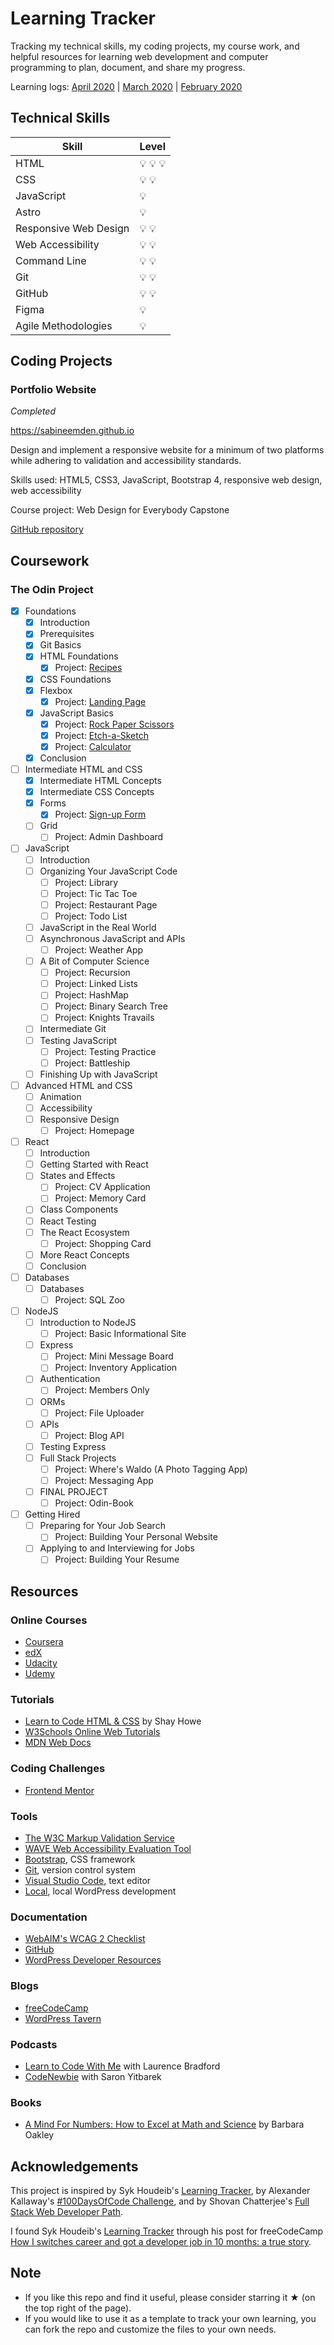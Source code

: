 # Learning Tracker

Tracking my technical skills, my coding projects, my course work, and helpful resources for learning web development and computer programming to plan, document, and share my progress.

Learning logs:
[April 2020](https://github.com/SabineEmden/learning-tracker/blob/master/learning-logs/2020April.md) |
[March 2020](https://github.com/SabineEmden/learning-tracker/blob/master/learning-logs/2020March.md) |
[February 2020](https://github.com/SabineEmden/learning-tracker/blob/master/learning-logs/2020February.md)

## Technical Skills

| Skill                 | Level                |
| --------------------- | -------------------- |
| HTML                  | :bulb: :bulb: :bulb: |
| CSS                   | :bulb: :bulb:        |
| JavaScript            | :bulb:               |
| Astro                 | :bulb:               |
| Responsive Web Design | :bulb: :bulb:        |
| Web Accessibility     | :bulb: :bulb:        |
| Command Line          | :bulb: :bulb:        |
| Git                   | :bulb: :bulb:        |
| GitHub                | :bulb: :bulb:        |
| Figma                 | :bulb:               |
| Agile Methodologies   | :bulb:               |

## Coding Projects

### Portfolio Website

_Completed_

https://sabineemden.github.io

Design and implement a responsive website for a minimum of two platforms while adhering to validation and accessibility standards.

Skills used: HTML5, CSS3, JavaScript, Bootstrap 4, responsive web design, web accessibility

Course project: Web Design for Everybody Capstone

[GitHub repository](https://github.com/SabineEmden/SabineEmden.github.io)

## Coursework

### The Odin Project

- [x] Foundations
  - [x] Introduction
  - [x] Prerequisites
  - [x] Git Basics
  - [x] HTML Foundations
    - [x] Project: [Recipes](https://github.com/SabineEmden/odin-recipes)
  - [x] CSS Foundations
  - [x] Flexbox
    - [x] Project: [Landing Page](https://github.com/SabineEmden/odin-landing-page)
  - [x] JavaScript Basics
    - [x] Project: [Rock Paper Scissors](https://github.com/SabineEmden/rock-paper-scissors)
    - [x] Project: [Etch-a-Sketch](https://github.com/SabineEmden/etch-a-sketch)
    - [x] Project: [Calculator](https://github.com/SabineEmden/calculator)
  - [x] Conclusion
- [ ] Intermediate HTML and CSS
  - [x] Intermediate HTML Concepts
  - [x] Intermediate CSS Concepts
  - [x] Forms
    - [x] Project: [Sign-up Form](https://github.com/SabineEmden/odin-sign-up-form)
  - [ ] Grid
    - [ ] Project: Admin Dashboard
- [ ] JavaScript
  - [ ] Introduction
  - [ ] Organizing Your JavaScript Code
    - [ ] Project: Library
    - [ ] Project: Tic Tac Toe
    - [ ] Project: Restaurant Page
    - [ ] Project: Todo List
  - [ ] JavaScript in the Real World
  - [ ] Asynchronous JavaScript and APIs
    - [ ] Project: Weather App
  - [ ] A Bit of Computer Science
    - [ ] Project: Recursion
    - [ ] Project: Linked Lists
    - [ ] Project: HashMap
    - [ ] Project: Binary Search Tree
    - [ ] Project: Knights Travails
  - [ ] Intermediate Git
  - [ ] Testing JavaScript
    - [ ] Project: Testing Practice
    - [ ] Project: Battleship
  - [ ] Finishing Up with JavaScript
- [ ] Advanced HTML and CSS
  - [ ] Animation
  - [ ] Accessibility
  - [ ] Responsive Design
    - [ ] Project: Homepage
- [ ] React
  - [ ] Introduction
  - [ ] Getting Started with React
  - [ ] States and Effects
    - [ ] Project: CV Application
    - [ ] Project: Memory Card
  - [ ] Class Components
  - [ ] React Testing
  - [ ] The React Ecosystem
    - [ ] Project: Shopping Card
  - [ ] More React Concepts
  - [ ] Conclusion
- [ ] Databases
  - [ ] Databases
    - [ ] Project: SQL Zoo
- [ ] NodeJS
  - [ ] Introduction to NodeJS
    - [ ] Project: Basic Informational Site
  - [ ] Express
    - [ ] Project: Mini Message Board
    - [ ] Project: Inventory Application
  - [ ] Authentication
    - [ ] Project: Members Only
  - [ ] ORMs
    - [ ] Project: File Uploader
  - [ ] APIs
    - [ ] Project: Blog API
  - [ ] Testing Express
  - [ ] Full Stack Projects
    - [ ] Project: Where's Waldo (A Photo Tagging App)
    - [ ] Project: Messaging App
  - [ ] FINAL PROJECT
    - [ ] Project: Odin-Book
- [ ] Getting Hired
  - [ ] Preparing for Your Job Search
    - [ ] Project: Building Your Personal Website
  - [ ] Applying to and Interviewing for Jobs
    - [ ] Project: Building Your Resume

## Resources

### Online Courses

- [Coursera](https://www.coursera.org)
- [edX](https://www.edx.org)
- [Udacity](https://www.udacity.com)
- [Udemy](https://www.udemy.com)

### Tutorials

- [Learn to Code HTML & CSS](https://learn.shayhowe.com) by Shay Howe
- [W3Schools Online Web Tutorials](https://www.w3schools.com)
- [MDN Web Docs](https://developer.mozilla.org/en-US/)

### Coding Challenges

- [Frontend Mentor](https://www.frontendmentor.io)

### Tools

- [The W3C Markup Validation Service](https://validator.w3.org)
- [WAVE Web Accessibility Evaluation Tool](https://wave.webaim.org)
- [Bootstrap](https://getbootstrap.com), CSS framework
- [Git](https://git-scm.com), version control system
- [Visual Studio Code](https://wptavern.com), text editor
- [Local](https://localwp.com), local WordPress development

### Documentation

- [WebAIM's WCAG 2 Checklist](https://webaim.org/standards/wcag/checklist)
- [GitHub](https://help.github.com/en/github)
- [WordPress Developer Resources](https://developer.wordpress.org)

### Blogs

- [freeCodeCamp](https://www.freecodecamp.org/news/)
- [WordPress Tavern](https://wptavern.com)

### Podcasts

- [Learn to Code With Me](https://learntocodewith.me/podcast/) with Laurence Bradford
- [CodeNewbie](https://www.codenewbie.org/podcast) with Saron Yitbarek

### Books

- [A Mind For Numbers: How to Excel at Math and Science](https://barbaraoakley.com/books/a-mind-for-numbers/) by Barbara Oakley

## Acknowledgements

This project is inspired by Syk Houdeib's [Learning Tracker](https://github.com/Syknapse/My-Learning-Tracker), by Alexander Kallaway's [#100DaysOfCode Challenge](https://github.com/kallaway/100-days-of-code), and by Shovan Chatterjee's [Full Stack Web Developer Path](https://github.com/shovanch/fullstack-web-developer-path).

I found Syk Houdeib's [Learning Tracker](https://github.com/Syknapse/My-Learning-Tracker) through his post for freeCodeCamp [How I switches career and got a developer job in 10 months: a true story](https://www.freecodecamp.org/news/how-i-switched-careers-and-got-a-developer-job-in-10-months-a-true-story-b8895e855a8b/).

## Note

- If you like this repo and find it useful, please consider starring it &#9733; (on the top right of the page).
- If you would like to use it as a template to track your own learning, you can fork the repo and customize the files to your own needs.
